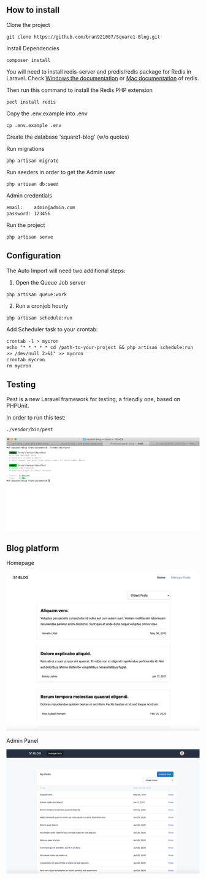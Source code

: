 ## How to install

Clone the project

```
git clone https://github.com/bran921007/Square1-Blog.git
```

Install Dependencies

```
composer install
```

You will need to install redis-server and predis/redis package for Redis in Laravel. Check [Windows the documentation](https://redislabs.com/ebook/appendix-a/a-3-installing-on-windows/a-3-2-installing-redis-on-window/) or [Mac documentation](https://medium.com/@petehouston/install-and-config-redis-on-mac-os-x-via-homebrew-eb8df9a4f298) of redis.

Then run this command to install the Redis PHP extension

```
pecl install redis
```

Copy the .env.example into .env

```
cp .env.example .env
```

Create the database 'square1-blog' (w/o quotes)


Run migrations

```
php artisan migrate
```

Run seeders in order to get the Admin user

```
php artisan db:seed
```

Admin credentials

```
email:    admin@admin.com
password: 123456
```

Run the project

```
php artisan serve
```

## Configuration

The Auto Import will need two additional steps: 

1. Open the Queue Job server
```
php artisan queue:work
```

2. Run a cronjob hourly
```
php artisan schedule:run
```

Add Scheduler task to your crontab:
```
crontab -l > mycron
echo "* * * * * cd /path-to-your-project && php artisan schedule:run >> /dev/null 2>&1" >> mycron
crontab mycron
rm mycron
```
##  Testing

Pest is a new Laravel framework for testing, a friendly one, based on PHPUnit.

In order to run this test:

```
./vendor/bin/pest
```
![Tests](testing.png "Testing")

## Blog platform

Homepage

![Home](homepage.png "Home")

Admin Panel

![Admin](admin.png "Admin")

